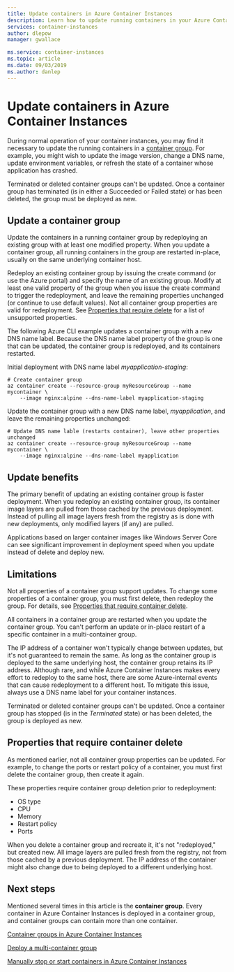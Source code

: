 ```yaml
---
title: Update containers in Azure Container Instances
description: Learn how to update running containers in your Azure Container Instances container groups.
services: container-instances
author: dlepow
manager: gwallace

ms.service: container-instances
ms.topic: article
ms.date: 09/03/2019
ms.author: danlep
---
```


# Update containers in Azure Container Instances

During normal operation of your container instances, you may find it necessary to update the running containers in a [container group](container-instances-container-groups.md). For example, you might wish to update the image version, change a DNS name, update environment variables, or refresh the state of a container whose application has crashed.

Terminated or deleted container groups can't be updated. Once a container group has terminated  (is in either a Succeeded or Failed state) or has been deleted, the group must be deployed as new.

## Update a container group

Update the containers in a running container group by redeploying an existing group with at least one modified property. When you update a container group, all running containers in the group are restarted in-place, usually on the same underlying container host.

Redeploy an existing container group by issuing the create command (or use the Azure portal) and specify the name of an existing group. Modify at least one valid property of the group when you issue the create command to trigger the redeployment, and leave the remaining properties unchanged (or continue to use default values). Not all container group properties are valid for redeployment. See [Properties that require delete](#properties-that-require-container-delete) for a list of unsupported properties.

The following Azure CLI example updates a container group with a new DNS name label. Because the DNS name label property of the group is one that can be updated, the container group is redeployed, and its containers restarted.

Initial deployment with DNS name label *myapplication-staging*:

```azurecli-interactive
# Create container group
az container create --resource-group myResourceGroup --name mycontainer \
    --image nginx:alpine --dns-name-label myapplication-staging
```

Update the container group with a new DNS name label, *myapplication*, and leave the remaining properties unchanged:

```azurecli-interactive
# Update DNS name lable (restarts container), leave other properties unchanged
az container create --resource-group myResourceGroup --name mycontainer \
    --image nginx:alpine --dns-name-label myapplication
```

## Update benefits

The primary benefit of updating an existing container group is faster deployment. When you redeploy an existing container group, its container image layers are pulled from those cached by the previous deployment. Instead of pulling all image layers fresh from the registry as is done with new deployments, only modified layers (if any) are pulled.

Applications based on larger container images like Windows Server Core can see significant improvement in deployment speed when you update instead of delete and deploy new.

## Limitations

Not all properties of a container group support updates. To change some properties of a container group, you must first delete, then redeploy the group. For details, see [Properties that require container delete](#properties-that-require-container-delete).

All containers in a container group are restarted when you update the container group. You can't perform an update or in-place restart of a specific container in a multi-container group.

The IP address of a container won't typically change between updates, but it's not guaranteed to remain the same. As long as the container group is deployed to the same underlying host, the container group retains its IP address. Although rare, and while Azure Container Instances makes every effort to redeploy to the same host, there are some Azure-internal events that can cause redeployment to a different host. To mitigate this issue, always use a DNS name label for your container instances.

Terminated or deleted container groups can't be updated. Once a container group has stopped (is in the *Terminated* state) or has been deleted, the group is deployed as new.

## Properties that require container delete

As mentioned earlier, not all container group properties can be updated. For example, to change the ports or restart policy of a container, you must first delete the container group, then create it again.

These properties require container group deletion prior to redeployment:

* OS type
* CPU
* Memory
* Restart policy
* Ports

When you delete a container group and recreate it, it's not "redeployed," but created new. All image layers are pulled fresh from the registry, not from those cached by a previous deployment. The IP address of the container might also change due to being deployed to a different underlying host.

## Next steps

Mentioned several times in this article is the **container group**. Every container in Azure Container Instances is deployed in a container group, and container groups can contain more than one container.

[Container groups in Azure Container Instances](container-instances-container-groups.md)

[Deploy a multi-container group](container-instances-multi-container-group.md)

[Manually stop or start containers in Azure Container Instances](container-instances-stop-start.md)

<!-- LINKS - External -->

<!-- LINKS - Internal -->
[az-container-create]: /cli/azure/container?view=azure-cli-latest#az-container-create
[azure-cli-install]: /cli/azure/install-azure-cli
